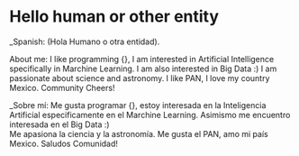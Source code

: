 # Hello human or other entity 
_Spanish: (Hola Humano o otra entidad).


About me: I like programming {}, I am interested in Artificial Intelligence specifically in Marchine Learning.
               I am also interested in Big Data :)
                    I am passionate about science and astronomy. I like PAN, I love my country Mexico.
                     Community Cheers!
                    
                    

_Sobre mí: Me gusta programar {}, estoy interesada en la Inteligencia Artificial especificamente en el Marchine Learning. 
               Asimismo me encuentro interesada en el Big Data :)             
                    Me apasiona la ciencia y la astronomía. Me gusta el PAN, amo mi país Mexico.
                    Saludos Comunidad!

